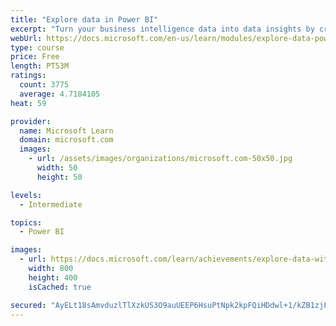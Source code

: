 ```yaml
---
title: "Explore data in Power BI"
excerpt: "Turn your business intelligence data into data insights by creating and configuring Power BI dashboards."
webUrl: https://docs.microsoft.com/en-us/learn/modules/explore-data-power-bi/
type: course
price: Free
length: PT53M
ratings:
  count: 3775
  average: 4.7184105
heat: 59

provider:
  name: Microsoft Learn
  domain: microsoft.com
  images:
    - url: /assets/images/organizations/microsoft.com-50x50.jpg
      width: 50
      height: 50

levels:
  - Intermediate

topics:
  - Power BI

images:
  - url: https://docs.microsoft.com/learn/achievements/explore-data-with-power-bi-desktop-social.png
    width: 800
    height: 400
    isCached: true

secured: "AyELt18sAmvduzlTlXzkUS3O9auUEEP6HsuPtNpk2kpFQiHDdwl+1/kZB1zjF6pvNboMeRSIId0Uz7XZg1T+3gXQhHd2Y0EH0s9PLrhsqWMHe+8gIyabjtubWPLsjvNqEnMQ92NSjwqJR6bg1xfqElrhi1V7pQc3Nry4ivC0v8c0AKy58+50yeTNYs2z9BX9Qn6QSQUZ/1VuYxvjdgT2rlz25IYHSXVJ+GKppZJc4R8dHbXq5UJPhF04APgOL/vsE6eua2dfW+Bej1e5V93yURLOZ9Yxq/izpc2qUWxlyBCxcpgQDf/+B+nLAAPh339YW9AIexfk62MpVPnN+9ufR9Nca+or8QAAHGqcnqeaRuldBKu8QIt7zhVGPc6cy/w9zJ7BXmomUgZfMLe0p3lJknmzTNo1AL3tHaTenxQQog8=;aFow+AJOiQ9kyD+AkBjxug=="
---
```


